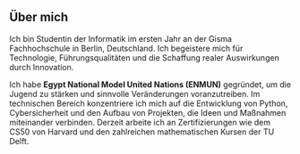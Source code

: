 ## Über mich
Ich bin Studentin der Informatik im ersten Jahr an der Gisma Fachhochschule in Berlin, Deutschland. Ich begeistere mich für Technologie, Führungsqualitäten und die Schaffung realer Auswirkungen durch Innovation.

Ich habe **Egypt National Model United Nations (ENMUN)** gegründet, um die Jugend zu stärken und sinnvolle Veränderungen voranzutreiben. Im technischen Bereich konzentriere ich mich auf die Entwicklung von Python, Cybersicherheit und den Aufbau von Projekten, die Ideen und Maßnahmen miteinander verbinden. Derzeit arbeite ich an Zertifizierungen wie dem CS50 von Harvard und den zahlreichen mathematischen Kursen der TU Delft.
